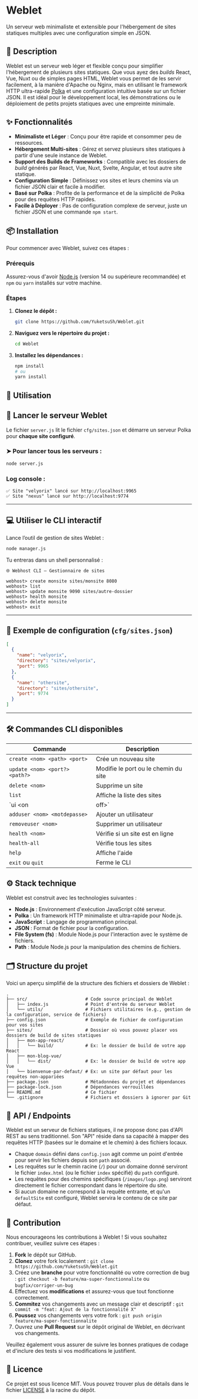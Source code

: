 # Weblet

Un serveur web minimaliste et extensible pour l'hébergement de sites statiques multiples avec une configuration simple en JSON.

## 📝 Description

Weblet est un serveur web léger et flexible conçu pour simplifier l'hébergement de plusieurs sites statiques. Que vous ayez des *builds* React, Vue, Nuxt ou de simples pages HTML, Weblet vous permet de les servir facilement, à la manière d'Apache ou Nginx, mais en utilisant le framework HTTP ultra-rapide [Polka](https://github.com/lukeed/polka) et une configuration intuitive basée sur un fichier JSON. Il est idéal pour le développement local, les démonstrations ou le déploiement de petits projets statiques avec une empreinte minimale.

## ✨ Fonctionnalités

*   **Minimaliste et Léger** : Conçu pour être rapide et consommer peu de ressources.
*   **Hébergement Multi-sites** : Gérez et servez plusieurs sites statiques à partir d'une seule instance de Weblet.
*   **Support des Builds de Frameworks** : Compatible avec les dossiers de *build* générés par React, Vue, Nuxt, Svelte, Angular, et tout autre site statique.
*   **Configuration Simple** : Définissez vos sites et leurs chemins via un fichier JSON clair et facile à modifier.
*   **Basé sur Polka** : Profite de la performance et de la simplicité de Polka pour des requêtes HTTP rapides.
*   **Facile à Déployer** : Pas de configuration complexe de serveur, juste un fichier JSON et une commande `npm start`.

## 📦 Installation

Pour commencer avec Weblet, suivez ces étapes :

### Prérequis

Assurez-vous d'avoir [Node.js](https://nodejs.org/) (version 14 ou supérieure recommandée) et `npm` ou `yarn` installés sur votre machine.

### Étapes

1.  **Clonez le dépôt :**
    ```bash
    git clone https://github.com/YuketsuSh/Weblet.git
    ```

2.  **Naviguez vers le répertoire du projet :**
    ```bash
    cd Weblet
    ```

3.  **Installez les dépendances :**
    ```bash
    npm install
    # ou
    yarn install
    ```

## 🚀 Utilisation

## 🔌 Lancer le serveur Weblet

Le fichier `server.js` lit le fichier `cfg/sites.json` et démarre un serveur Polka pour **chaque site configuré**.

### ➤ Pour lancer tous les serveurs :

```bash
node server.js
```

### Log console :

```
✅ Site "velyorix" lancé sur http://localhost:9965
✅ Site "nexus" lancé sur http://localhost:9774
```

---

## 💻 Utiliser le CLI interactif

Lance l’outil de gestion de sites Weblet :

```bash
node manager.js
```

Tu entreras dans un shell personnalisé :

```
🌐 Webhost CLI – Gestionnaire de sites

webhost> create monsite sites/monsite 8080
webhost> list
webhost> update monsite 9090 sites/autre-dossier
webhost> health monsite
webhost> delete monsite
webhost> exit
```

---

## 📁 Exemple de configuration (`cfg/sites.json`)

```json
[
  {
    "name": "velyorix",
    "directory": "sites/velyorix",
    "port": 9965
  },
  {
    "name": "othersite",
    "directory": "sites/othersite",
    "port": 9774
  }
]
```

---

## 🛠️ Commandes CLI disponibles

| Commande                       | Description                          |
| ------------------------------ | ------------------------------------ |
| `create <nom> <path> <port>`   | Crée un nouveau site                 |
| `update <nom> <port?> <path?>` | Modifie le port ou le chemin du site |
| `delete <nom>`                 | Supprime un site                     |
| `list`                         | Affiche la liste des sites           |
| `ui <on|off>`                  | Lancer/Arrêter le gestionnaire web (UI)           |
| `adduser <nom> <motdepasse>`   | Ajouter un utilisateur               |
| `removeuser <nom>`             | Supprimer un utilisateur             |
| `health <nom>`                 | Vérifie si un site est en ligne      |
| `health-all`                   | Vérifie tous les sites               |
| `help`                         | Affiche l'aide                       |
| `exit` ou `quit`               | Ferme le CLI                         |

## ⚙️ Stack technique

Weblet est construit avec les technologies suivantes :

*   **Node.js** : Environnement d'exécution JavaScript côté serveur.
*   **Polka** : Un framework HTTP minimaliste et ultra-rapide pour Node.js.
*   **JavaScript** : Langage de programmation principal.
*   **JSON** : Format de fichier pour la configuration.
*   **File System (fs)** : Module Node.js pour l'interaction avec le système de fichiers.
*   **Path** : Module Node.js pour la manipulation des chemins de fichiers.

## 🗂️ Structure du projet

Voici un aperçu simplifié de la structure des fichiers et dossiers de Weblet :

```
.
├── src/                      # Code source principal de Weblet
│   ├── index.js              # Point d'entrée du serveur Weblet
│   └── utils/                # Fichiers utilitaires (e.g., gestion de la configuration, service de fichiers)
├── config.json               # Exemple de fichier de configuration pour vos sites
├── sites/                    # Dossier où vous pouvez placer vos dossiers de build de sites statiques
│   ├── mon-app-react/
│   │   └── build/            # Ex: le dossier de build de votre app React
│   ├── mon-blog-vue/
│   │   └── dist/             # Ex: le dossier de build de votre app Vue
│   └── bienvenue-par-defaut/ # Ex: un site par défaut pour les requêtes non-appariées
├── package.json              # Métadonnées du projet et dépendances
├── package-lock.json         # Dépendances verrouillées
├── README.md                 # Ce fichier
└── .gitignore                # Fichiers et dossiers à ignorer par Git
```

## 🔌 API / Endpoints

Weblet est un serveur de fichiers statiques, il ne propose donc pas d'API REST au sens traditionnel. Son "API" réside dans sa capacité à mapper des requêtes HTTP (basées sur le domaine et le chemin) à des fichiers locaux.

*   Chaque `domain` défini dans `config.json` agit comme un point d'entrée pour servir les fichiers depuis son `path` associé.
*   Les requêtes sur le chemin racine (`/`) pour un domaine donné serviront le fichier `index.html` (ou le fichier `index` spécifié) du `path` configuré.
*   Les requêtes pour des chemins spécifiques (`/images/logo.png`) serviront directement le fichier correspondant dans le répertoire du site.
*   Si aucun domaine ne correspond à la requête entrante, et qu'un `defaultSite` est configuré, Weblet servira le contenu de ce site par défaut.

## 🤝 Contribution

Nous encourageons les contributions à Weblet ! Si vous souhaitez contribuer, veuillez suivre ces étapes :

1.  **Fork** le dépôt sur GitHub.
2.  **Clonez** votre fork localement : `git clone https://github.com/YuketsuSh/Weblet.git`
3.  Créez une **branche** pour votre fonctionnalité ou votre correction de bug : `git checkout -b feature/ma-super-fonctionnalite` ou `bugfix/corriger-un-bug`
4.  Effectuez vos **modifications** et assurez-vous que tout fonctionne correctement.
5.  **Commitez** vos changements avec un message clair et descriptif : `git commit -m "feat: Ajout de la fonctionnalité X"`
6.  **Poussez** vos changements vers votre fork : `git push origin feature/ma-super-fonctionnalite`
7.  Ouvrez une **Pull Request** sur le dépôt original de Weblet, en décrivant vos changements.

Veuillez également vous assurer de suivre les bonnes pratiques de codage et d'inclure des tests si vos modifications le justifient.

## 🪪 Licence

Ce projet est sous licence MIT. Vous pouvez trouver plus de détails dans le fichier [LICENSE](LICENSE) à la racine du dépôt.
